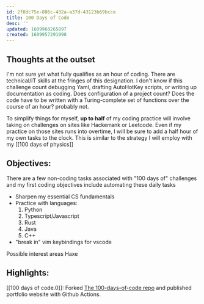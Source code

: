 ```yaml
---
id: 2f8dc75e-806c-432a-a37d-43123b69bcce
title: 100 Days of Code
desc: ''
updated: 1609960265897
created: 1609957291998
---
```


## Thoughts at the outset

I'm not sure yet what fully qualifies as an hour of coding. There are technical/IT skills at the fringes of this designation. I don't know if this challenge count debugging Yaml, drafting AutoHotKey scripts, or writing up documentation as coding. Does configuration of a project count? Does the code have to be written with a Turing-complete set of functions over the course of an hour? probably not. 

To simplify things for myself, **up to half** of my coding practice will involve taking on challenges on sites like Hackerrank or Leetcode. Even if my practice on those sites runs into overtime, I will be sure to add a half hour of my own tasks to the clock. This is similar to the strategy I will employ with my [[100 days of physics]]

## Objectives:

There are a few non-coding tasks associated with "100 days of" challenges and my first coding objectives include automating these daily tasks

- Sharpen my essential CS fundamentals
- Practice with languages:
    1) Python
    2) Typescript/Javascript
    3) Rust
    4) Java
    5) C++
- "break in" vim keybindings for vscode

Possible interest areas
    Haxe

## Highlights:

[[100 days of code.0]]: Forked [The 100-days-of-code repo](https://github.com/Stedag/100-days-of-code) and published portfolio website with Github Actions.